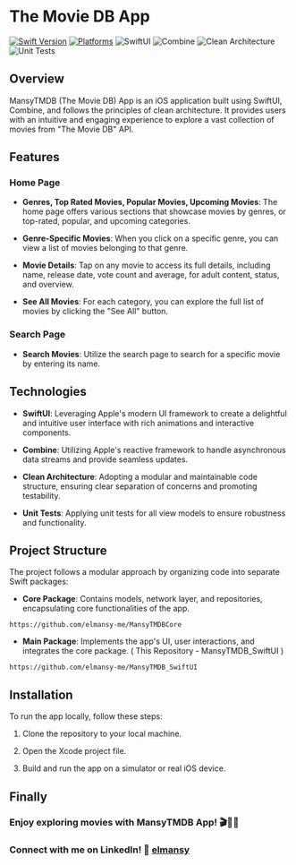 
# The Movie DB App

[![Swift Version](https://img.shields.io/badge/Swift-5.0-orange.svg)](https://swift.org/)
[![Platforms](https://img.shields.io/badge/Platforms-iOS-lightgrey.svg)](https://developer.apple.com/swift/)
![SwiftUI](https://img.shields.io/badge/SwiftUI-%E2%9C%94-brightgreen)
![Combine](https://img.shields.io/badge/Combine-%E2%9C%94-brightgreen)
![Clean Architecture](https://img.shields.io/badge/Clean%20Architecture-%E2%9C%94-brightgreen)
![Unit Tests](https://img.shields.io/badge/Unit%20Tests-%E2%9C%94-brightgreen)

## Overview

MansyTMDB (The Movie DB) App is an iOS application built using SwiftUI, Combine, and follows the principles of clean architecture. It provides users with an intuitive and engaging experience to explore a vast collection of movies from "The Movie DB" API.

## Features

### Home Page

- **Genres, Top Rated Movies, Popular Movies, Upcoming Movies**: The home page offers various sections that showcase movies by genres, or top-rated, popular, and upcoming categories.

- **Genre-Specific Movies**: When you click on a specific genre, you can view a list of movies belonging to that genre.

- **Movie Details**: Tap on any movie to access its full details, including name, release date, vote count and average, for adult content, status, and overview.

- **See All Movies**: For each category, you can explore the full list of movies by clicking the "See All" button.

### Search Page

- **Search Movies**: Utilize the search page to search for a specific movie by entering its name.

## Technologies

- **SwiftUI**: Leveraging Apple's modern UI framework to create a delightful and intuitive user interface with rich animations and interactive components.

- **Combine**: Utilizing Apple's reactive framework to handle asynchronous data streams and provide seamless updates.

- **Clean Architecture**: Adopting a modular and maintainable code structure, ensuring clear separation of concerns and promoting testability.

- **Unit Tests**: Applying unit tests for all view models to ensure robustness and functionality.

## Project Structure

The project follows a modular approach by organizing code into separate Swift packages:

- **Core Package**: Contains models, network layer, and repositories, encapsulating core functionalities of the app.
```
https://github.com/elmansy-me/MansyTMDBCore
```

- **Main Package**: Implements the app's UI, user interactions, and integrates the core package. ( This Repository - MansyTMDB_SwiftUI )
```
https://github.com/elmansy-me/MansyTMDB_SwiftUI
```

## Installation

To run the app locally, follow these steps:

1. Clone the repository to your local machine.

2. Open the Xcode project file.

3. Build and run the app on a simulator or real iOS device.


## Finally

### Enjoy exploring movies with MansyTMDB App! 🎬🍿🎉
### Connect with me on LinkedIn! 🔗 [elmansy](https://linkedin.com/in/elmansy)

```
